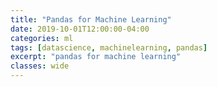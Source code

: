 ```yaml
---
title: "Pandas for Machine Learning"
date: 2019-10-01T12:00:00-04:00
categories: ml
tags: [datascience, machinelearning, pandas]
excerpt: "pandas for machine learning"
classes: wide
---
```


